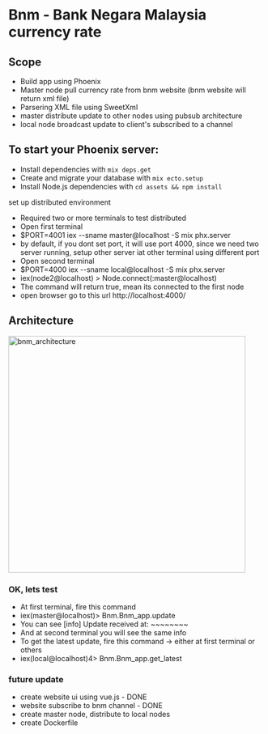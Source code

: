 # Bnm - Bank Negara Malaysia currency rate 

## Scope

  * Build app using Phoenix
  * Master node pull currency rate from bnm website (bnm website will return xml file)
  * Parsering XML file using SweetXml
  * master distribute update to other nodes using pubsub architecture
  * local node broadcast update to client's subscribed to a channel
  

## To start your Phoenix server:

  * Install dependencies with `mix deps.get`
  * Create and migrate your database with `mix ecto.setup`
  * Install Node.js dependencies with `cd assets && npm install`

 set up distributed environment

  * Required two or more terminals to test distributed 
  * Open first terminal
  * $PORT=4001 iex --sname master@localhost -S mix phx.server
  * by default, if you dont set port, it will use port 4000, since we need two server running, setup other server iat other terminal using different port
  * Open second terminal
  * $PORT=4000 iex --sname local@localhost -S mix phx.server
  * iex(node2@localhost) > Node.connect(:master@localhost)
  * The command will return true, mean its connected to the first node
  * open browser go to this url http://localhost:4000/
  
## Architecture
 <img width="468" alt="bnm_architecture" src="https://user-images.githubusercontent.com/46864338/84110384-5d27fd80-aa57-11ea-8686-9543a086ea22.png">

### OK, lets test
  * At first terminal, fire this command
  * iex(master@localhost)> Bnm.Bnm_app.update
  * You can see [info] Update received at: ~~~~~~~~
  * And at second terminal you will see the same info
  * To get the latest update, fire this command -> either at first terminal or others
  * iex(local@localhost)4> Bnm.Bnm_app.get_latest

### future update
  * create website ui using vue.js - DONE
  * website subscribe to bnm channel - DONE
  * create master node, distribute to local nodes
  * create Dockerfile

